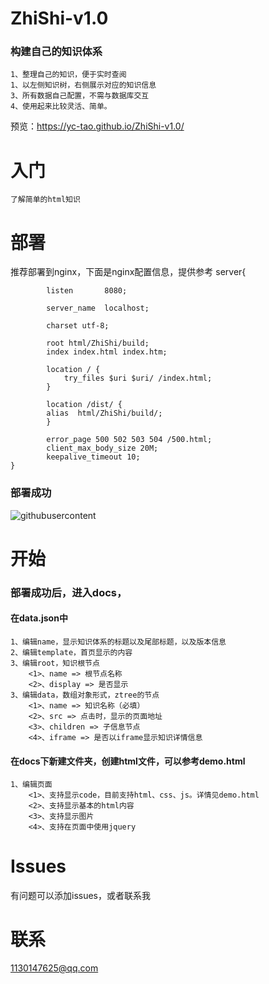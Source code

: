 # ZhiShi-v1.0
### 构建自己的知识体系
	1、整理自己的知识，便于实时查阅
	1、以左侧知识树，右侧展示对应的知识信息
	3、所有数据自己配置，不需与数据库交互
	4、使用起来比较灵活、简单。
预览：https://yc-tao.github.io/ZhiShi-v1.0/
# 入门
	了解简单的html知识
# 部署
推荐部署到nginx，下面是nginx配置信息，提供参考
	server{

    		listen       8080;
	
    		server_name  localhost;
      
    		charset utf-8;
 
    		root html/ZhiShi/build;
    		index index.html index.htm;
 
    		location / {
        		try_files $uri $uri/ /index.html;
    		}
		
    		location /dist/ {
			alias  html/ZhiShi/build/;
    		}
		
    		error_page 500 502 503 504 /500.html;
    		client_max_body_size 20M;
    		keepalive_timeout 10;
	}
### 部署成功
![githubusercontent](https://raw.githubusercontent.com/yc-tao/ZhiShi-v1.0/master/docs/images/example.jpg)  
# 开始
### 部署成功后，进入docs，
#### 在data.json中
	1、编辑name，显示知识体系的标题以及尾部标题，以及版本信息
	2、编辑template，首页显示的内容
	3、编辑root，知识根节点
		<1>、name => 根节点名称
		<2>、display => 是否显示
	3、编辑data，数组对象形式，ztree的节点
		<1>、name => 知识名称（必填）
		<2>、src => 点击时，显示的页面地址
		<3>、children => 子信息节点
		<4>、iframe => 是否以iframe显示知识详情信息
#### 在docs下新建文件夹，创建html文件，可以参考demo.html
	1、编辑页面
		<1>、支持显示code，目前支持html、css、js。详情见demo.html
		<2>、支持显示基本的html内容
		<3>、支持显示图片
		<4>、支持在页面中使用jquery
		
# Issues
有问题可以添加issues，或者联系我
# 联系
1130147625@qq.com
